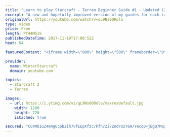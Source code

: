 ```yaml
---
title: "Learn to play Starcraft - Terran Beginner Guide #1 - Updated (2017 LOTV)"
excerpt: "A new and hopefully improved version of my guides for each race where I go over as many basics as possible while doing it live :)  I strongly believe that a super structured guide style is not very helpful compared to watching/playing the game actively.  Feedback is greatly appreciated. -- Watch live"
originalUrl: https://youtube.com/watch?v=qL9Ns0ORolo
type: video
price: Free
length: PT44M51S
publishedDateTime: 2017-11-19T17:08:52Z
heat: 54

featuredContent: "<iframe width=\"800\" height=\"500\" frameborder=\"0\" src=\"https://www.youtube.com/embed/qL9Ns0ORolo\" allow=\"accelerometer; autoplay; encrypted-media; gyroscope; picture-in-picture\" allowfullscreen></iframe>"

provider:
  name: WinterStarcraft
  domain: youtube.com

topics:
  - StarCraft 2
  - Terran

images:
  - url: https://i.ytimg.com/vi/qL9Ns0ORolo/maxresdefault.jpg
    width: 1280
    height: 720
    isCached: true

secured: "CC4Mb1uZ4m4gGcpb2ih7vfEEpXfzc/kfh7Zi7Zndroz76A/Yecq0+jBgQ7MqaPvcRYqDF4A9xTOW1fNxprT6eVQ0ZqGK9c1TPy0qZOuozY9Aqopnp6xs18MAjmcABzp8usIkHUuh1izIJILPv+hgZsc/LmjsFeN3JTqN5+OMCkv58lOxdBcvtUgRSNQYwEdBb0DlNZ4odAtS3XjLh9RMQ7o2mZupn+jujQBNqJqIM5ZAhicJQUivJo1nsW+/ZqFi2Jtt70bLcjCbEtWwpc8a3q21iAzu0iOzdyv/bnVhgUHC2+2evx+rdAKERX3SOJb1i4maJlGjGYTri2aT6gCXUMbVwu/y/ZCTx4FNVaAbMoEjHU6jzvlvbIWbDP7H1RLL4UdyAg5GVAWXk1TJW6sKUJyqENEPyIIysDC+D9YqKNAmJxRxk++9zL/NdndPx7xw;uhFg7umSGuFqOD7POUB4hQ=="
---
```


